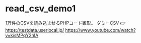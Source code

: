 # read_csv_demo1
1万件のCSVを読み込ませるPHPコード雛形。
ダミーCSV 👉 https://testdata.userlocal.jp/
https://www.youtube.com/watch?v=kisMPqY2hIA
